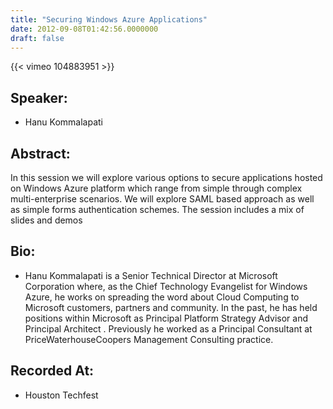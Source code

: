 ```yaml
---
title: "Securing Windows Azure Applications"
date: 2012-09-08T01:42:56.0000000
draft: false
---
```


{{< vimeo 104883951 >}}

## Speaker:

 - Hanu Kommalapati

## Abstract:

<p>In this session we will explore various options to secure applications hosted on Windows Azure platform which range from simple through complex multi-enterprise scenarios. We will explore SAML based approach as well as simple forms authentication schemes. The session includes a mix of slides and demos</p>

## Bio:

 - <p>Hanu Kommalapati is a Senior Technical Director at Microsoft Corporation where, as the Chief Technology Evangelist for Windows Azure, he works on spreading the word about Cloud Computing to Microsoft customers, partners and community. In the past, he has held positions within Microsoft as Principal Platform Strategy Advisor and Principal Architect . Previously he worked as a Principal Consultant at PriceWaterhouseCoopers Management Consulting practice.</p>

## Recorded At:

 - Houston Techfest

